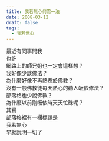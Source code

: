 ```yaml
---
title: 我若無心何需一法
date: 2008-03-12
draft: false
tags:
  - 我若無心
---
```


最近有同事問我  
也許  
網路上的師兄姐也一定會這樣想？  
我好像少談佛法？  
為什麼好像不再熱衷於佛教？  
沒有一般佛教徒每天熱心的勸人皈依修法？  
部落格也少說佛教？  
為什麼以前刚皈依時天天忙碌呢？  
其實  
部落格裡有一欄標題是  
我若無心  
早就說明一切了  
